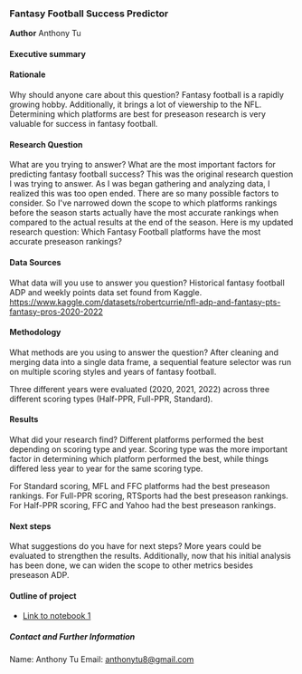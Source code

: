 ### Fantasy Football Success Predictor

**Author**
Anthony Tu

#### Executive summary

#### Rationale
Why should anyone care about this question?
Fantasy football is a rapidly growing hobby. Additionally, it brings a lot of viewership to the NFL. Determining which platforms are best for preseason research is very valuable for success in fantasy football.

#### Research Question
What are you trying to answer?
What are the most important factors for predicting fantasy football success?
This was the original research question I was trying to answer. As I was began gathering and analyzing data, I realized this was too open ended. There are so many possible factors to consider.
So I've narrowed down the scope to which platforms rankings before the season starts actually have the most accurate rankings when compared to the actual results at the end of the season.
Here is my updated research question:
Which Fantasy Football platforms have the most accurate preseason rankings?

#### Data Sources
What data will you use to answer you question?
Historical fantasy football ADP and weekly points data set found from Kaggle.
https://www.kaggle.com/datasets/robertcurrie/nfl-adp-and-fantasy-pts-fantasy-pros-2020-2022

#### Methodology
What methods are you using to answer the question?
After cleaning and merging data into a single data frame, a sequential feature selector was run on multiple scoring styles and years of fantasy football.

Three different years were evaluated (2020, 2021, 2022) across three different scoring types (Half-PPR, Full-PPR, Standard).

#### Results
What did your research find?
Different platforms performed the best depending on scoring type and year. Scoring type was the more important factor in determining which platform performed the best, while things differed less year to year for the same scoring type.

For Standard scoring, MFL and FFC platforms had the best preseason rankings. For Full-PPR scoring, RTSports had the best preseason rankings. For Half-PPR scoring, FFC and Yahoo had the best preseason rankings.

#### Next steps
What suggestions do you have for next steps?
More years could be evaluated to strengthen the results. Additionally, now that his initial analysis has been done, we can widen the scope to other metrics besides preseason ADP.


#### Outline of project

- [Link to notebook 1](https://github.com/anthonytu8/AIMLAnthonyTu/blob/main/FantasyFootballCapstone/Capstone.ipynb)


##### Contact and Further Information
Name: Anthony Tu
Email: anthonytu8@gmail.com
